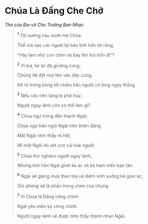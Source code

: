 # Chúa Là Ðấng Che Chở
*Thơ của Ða-vít Cho Trưởng Ban Nhạc*

> <sup><b>1</b></sup> Tôi nương náu mình nơi Chúa.
> 
> Thế mà sao các người lại bảo linh hồn tôi rằng,
> 
> “Hãy làm như con chim và bay lên núi trốn đi”?
> 
> <sup><b>2</b></sup> Vì kìa, kẻ ác đã giương cung;
> 
> Chúng đã đặt mũi tên vào dây cung,
> 
> Ðể từ trong bóng tối nhắm bắn người có lòng ngay thẳng.
>
> <sup><b>3</b></sup> Nếu các nền tảng bị phá hủy,
> 
> Người ngay lành còn có thể làm gì?
>
> <sup><b>4</b></sup> Chúa ngự trong đền thánh Ngài;
> 
> Chúa ngự trên ngôi Ngài trên thiên đàng.
> 
> Mắt Ngài nhìn thấy rõ hết;
> 
> Mí mắt Ngài dò xét con cái loài người.
>
> <sup><b>5</b></sup> Chúa thử nghiệm người ngay lành,
> 
> Nhưng linh hồn Ngài ghét kẻ ác và kẻ ham mến bạo tàn.
> 
> <sup><b>6</b></sup> Ngài sẽ giáng mưa than lửa và diêm sinh xuống kẻ gian ác,
> 
> Gió phỏng sẽ là phần trong chén của chúng.
>
> <sup><b>7</b></sup> Vì Chúa là Ðấng công chính.
> 
> Ngài yêu mến sự công chính.
> 
> Người ngay lành sẽ được nhìn thấy thánh nhan Ngài.